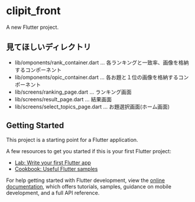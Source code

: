 # clipit_front

A new Flutter project.

## 見てほしいディレクトリ

- lib/omponents/rank_container.dart ... 各ランキングと一致率、画像を格納するコンポーネント
- lib/omponents/opic_container.dart ... 各お題と１位の画像を格納するコンポーネント
- lib/screens/ranking_page.dart ... ランキング画面
- lib/screens/result_page.dart ... 結果画面
- lib/screens/select_topics_page.dart ... お題選択画面(ホーム画面)


## Getting Started

This project is a starting point for a Flutter application.

A few resources to get you started if this is your first Flutter project:

- [Lab: Write your first Flutter app](https://docs.flutter.dev/get-started/codelab)
- [Cookbook: Useful Flutter samples](https://docs.flutter.dev/cookbook)

For help getting started with Flutter development, view the
[online documentation](https://docs.flutter.dev/), which offers tutorials,
samples, guidance on mobile development, and a full API reference.
